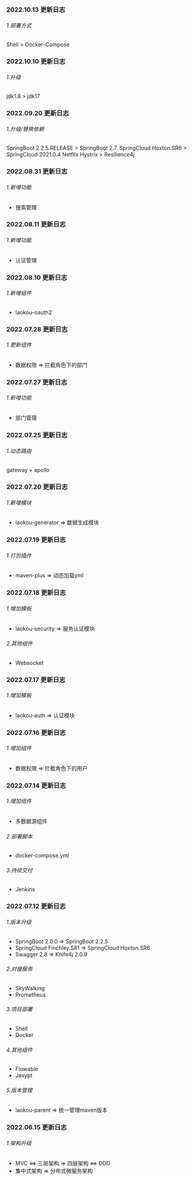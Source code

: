 ### 2022.10.13 更新日志
###### 1.部署方式
Shell > Docker-Compose

### 2022.10.10 更新日志
###### 1.升级
jdk1.8 > jdk17

### 2022.09.20 更新日志
###### 1.升级/替换依赖
SpringBoot 2.2.5.RELEASE > SpringBoot 2.7.
SpringCloud Hoxton.SR6 > SpringCloud 2021.0.4
Netflix Hystrix > Resilience4j

### 2022.08.31 更新日志
###### 1.新增功能
* 搜索管理

### 2022.08.11 更新日志
###### 1.新增功能
* 认证管理

### 2022.08.10 更新日志
###### 1.新增组件
* laokou-oauth2

### 2022.07.28 更新日志
###### 1.更新组件
* 数据权限 => 拦截角色下的部门

### 2022.07.27 更新日志
###### 1.新增功能
* 部门管理

### 2022.07.25 更新日志
###### 1.动态路由
gateway + apollo

### 2022.07.20 更新日志
###### 1.新增模块
* laokou-generator => 数据生成模块

### 2022.07.19 更新日志
###### 1.打包插件
* maven-plus => 动态加载yml

### 2022.07.18 更新日志
###### 1.增加模板
* laokou-security => 服务认证模块

###### 2.其他组件
* Websocket

### 2022.07.17 更新日志
###### 1.增加模板
* laokou-auth => 认证模块

### 2022.07.16 更新日志
###### 1.增加组件
* 数据权限 => 拦截角色下的用户

### 2022.07.14 更新日志
###### 1.增加组件
* 多数据源组件

###### 2.部署脚本
* docker-compose.yml

###### 3.持续交付
* Jenkins

### 2022.07.12 更新日志
###### 1.版本升级
* SpringBoot 2.0.0 => SpringBoot 2.2.5
* SpringCloud Finchley.SR1 => SpringCloud Hoxton.SR6
* Swagger 2.8 => Knife4j 2.0.9
###### 2.对接服务
* SkyWalking
* Prometheus

###### 3.项目部署
* Shell
* Docker

###### 4.其他组件
* Flowable
* Jasypt

###### 5.版本管理
* laokou-parent => 统一管理maven版本

### 2022.06.15 更新日志
###### 1.架构升级
* MVC <=> 三层架构 => 四层架构 <=> DDD
* 集中式架构 => 分布式微服务架构
